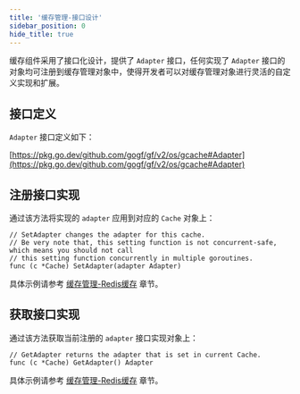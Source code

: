 ```yaml
---
title: '缓存管理-接口设计'
sidebar_position: 0
hide_title: true
---
```


缓存组件采用了接口化设计，提供了 `Adapter` 接口，任何实现了 `Adapter` 接口的对象均可注册到缓存管理对象中，使得开发者可以对缓存管理对象进行灵活的自定义实现和扩展。

## 接口定义

`Adapter` 接口定义如下：

[https://pkg.go.dev/github.com/gogf/gf/v2/os/gcache#Adapter](https://pkg.go.dev/github.com/gogf/gf/v2/os/gcache#Adapter)

## 注册接口实现

通过该方法将实现的 `adapter` 应用到对应的 `Cache` 对象上：

```
// SetAdapter changes the adapter for this cache.
// Be very note that, this setting function is not concurrent-safe, which means you should not call
// this setting function concurrently in multiple goroutines.
func (c *Cache) SetAdapter(adapter Adapter)
```

具体示例请参考 [缓存管理-Redis缓存](output/goframe-v2.6-md/核心组件/缓存管理/缓存管理-Redis缓存) 章节。

## 获取接口实现

通过该方法获取当前注册的 `adapter` 接口实现对象上：

```
// GetAdapter returns the adapter that is set in current Cache.
func (c *Cache) GetAdapter() Adapter
```

具体示例请参考 [缓存管理-Redis缓存](output/goframe-v2.6-md/核心组件/缓存管理/缓存管理-Redis缓存) 章节。